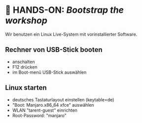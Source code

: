 # :construction_worker: HANDS-ON: _Bootstrap the workshop_

Wir benutzen ein Linux Live-System mit vorinstallierter Software.

## Rechner von USB-Stick booten
   
  * anschalten
  * F12 drücken
  * im Boot-menü USB-Stick auswählen

## Linux starten

  * deutsches Tastaturlayout einstellen (keytable=de)
  * "Boot: Manjaro.x86_64 xfce" auswählen
  * WLAN "tarent-guest" einrichten
  * Root-Password: "manjaro"